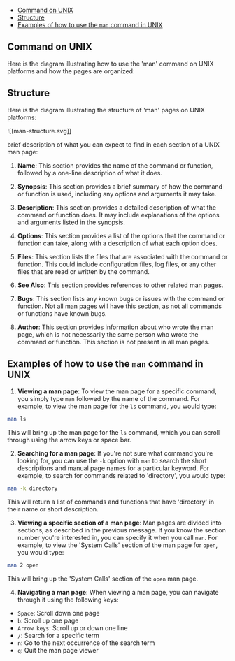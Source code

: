 <!-- TOC -->

- [Command on UNIX](#command-on-unix)
- [Structure](#structure)
- [Examples of how to use the `man` command in UNIX](#examples-of-how-to-use-the-man-command-in-unix)

<!-- /TOC -->

## Command on UNIX

Here is the diagram illustrating how to use the 'man' command on UNIX platforms and how the pages are organized:


## Structure


Here is the diagram illustrating the structure of 'man' pages on UNIX platforms:

![[man-structure.svg]]


brief description of what you can expect to find in each section of a UNIX man page:

1. **Name**: This section provides the name of the command or function, followed by a one-line description of what it does.
    
2. **Synopsis**: This section provides a brief summary of how the command or function is used, including any options and arguments it may take.
    
3. **Description**: This section provides a detailed description of what the command or function does. It may include explanations of the options and arguments listed in the synopsis.
    
4. **Options**: This section provides a list of the options that the command or function can take, along with a description of what each option does.
    
5. **Files**: This section lists the files that are associated with the command or function. This could include configuration files, log files, or any other files that are read or written by the command.
    
6. **See Also**: This section provides references to other related man pages.
    
7. **Bugs**: This section lists any known bugs or issues with the command or function. Not all man pages will have this section, as not all commands or functions have known bugs.
    
8. **Author**: This section provides information about who wrote the man page, which is not necessarily the same person who wrote the command or function. This section is not present in all man pages.

## Examples of how to use the `man` command in UNIX

1. **Viewing a man page**: To view the man page for a specific command, you simply type `man` followed by the name of the command. For example, to view the man page for the `ls` command, you would type:

```bash
man ls
```

This will bring up the man page for the `ls` command, which you can scroll through using the arrow keys or space bar.

2. **Searching for a man page**: If you're not sure what command you're looking for, you can use the `-k` option with `man` to search the short descriptions and manual page names for a particular keyword. For example, to search for commands related to 'directory', you would type:

```bash
man -k directory
```

This will return a list of commands and functions that have 'directory' in their name or short description.

3. **Viewing a specific section of a man page**: Man pages are divided into sections, as described in the previous message. If you know the section number you're interested in, you can specify it when you call `man`. For example, to view the 'System Calls' section of the man page for `open`, you would type:

```bash
man 2 open
```

This will bring up the 'System Calls' section of the `open` man page.

4. **Navigating a man page**: When viewing a man page, you can navigate through it using the following keys:

- `Space`: Scroll down one page
- `b`: Scroll up one page
- `Arrow keys`: Scroll up or down one line
- `/`: Search for a specific term
- `n`: Go to the next occurrence of the search term
- `q`: Quit the man page viewer

